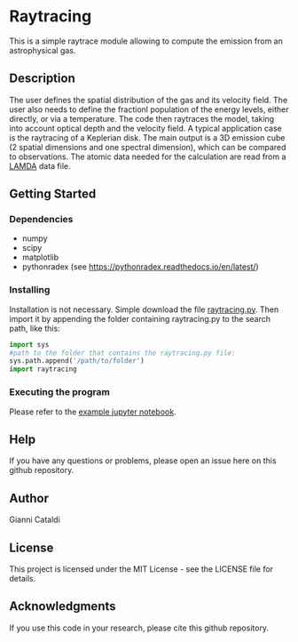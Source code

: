 # Raytracing

This is a simple raytrace module allowing to compute the emission from an astrophysical gas.

## Description

The user defines the spatial distribution of the gas and its velocity field. The user also needs to define the fractionl population of the energy levels, either directly, or via a temperature. The code then raytraces the model, taking into account optical depth and the velocity field. A typical application case is the raytracing of a Keplerian disk. The main output is a 3D emission cube (2 spatial dimensions and one spectral dimension), which can be compared to observations. The atomic data needed for the calculation are read from a [LAMDA](https://home.strw.leidenuniv.nl/~moldata/) data file.

## Getting Started

### Dependencies

* numpy
* scipy
* matplotlib
* pythonradex (see https://pythonradex.readthedocs.io/en/latest/)

### Installing

Installation is not necessary. Simple download the file [raytracing.py](https://github.com/gica3618/raytracing/blob/main/raytracing.py). Then import it by appending the folder containing raytracing.py to the search path, like this:
```python
import sys
#path to the folder that contains the raytracing.py file:
sys.path.append('/path/to/folder')
import raytracing
```

### Executing the program

Please refer to the [example jupyter notebook](example_notebook/example_notebook.ipynb).

## Help

If you have any questions or problems, please open an issue here on this github repository.

## Author

Gianni Cataldi

## License

This project is licensed under the MIT License - see the LICENSE file for details.

## Acknowledgments

If you use this code in your research, please cite this github repository.
